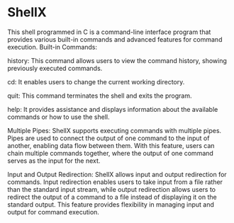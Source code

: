 # ShellX

This shell programmed in C is a command-line interface program that provides various built-in commands and advanced features for command execution.
Built-in Commands:
  
  history: This command allows users to view the command history, showing previously executed commands.
  
  cd: It enables users to change the current working directory.
  
  quit: This command terminates the shell and exits the program.
  
  help: It provides assistance and displays information about the available commands or how to use the shell.
  
  Multiple Pipes: ShellX supports executing commands with multiple pipes. Pipes are used to connect the output of one command to the input of another, enabling data flow between them.
                  With this feature, users can chain multiple commands together, where the output of one command serves as the input for the next.
  
  Input and Output Redirection: ShellX allows input and output redirection for commands. Input redirection enables users to take input from a file rather than the standard input stream,
                                while output redirection allows users to redirect the output of a command to a file instead of displaying it on the standard output.
                                This feature provides flexibility in managing input and output for command execution.
